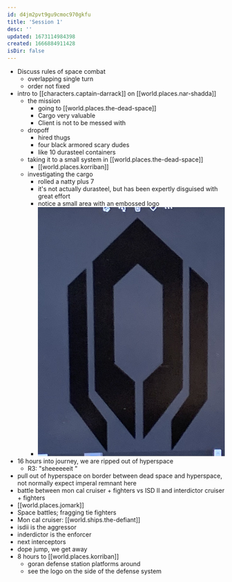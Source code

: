 ```yaml
---
id: d4jm2pvt9gu9cmoc970gkfu
title: 'Session 1'
desc: ''
updated: 1673114984398
created: 1666884911428
isDir: false
---
```


- Discuss rules of space combat
  - overlapping single turn
  - order not fixed
- intro to [[characters.captain-darrack]] on [[world.places.nar-shadda]]
  - the mission
    - going to [[world.places.the-dead-space]]
    - Cargo very valuable
    - Client is not to be messed with
  - dropoff
    - hired thugs
    - four black armored scary dudes
    - like 10 durasteel containers
  - taking it to a small system in [[world.places.the-dead-space]]
    - [[world.places.korriban]]
  - investigating the cargo
    - rolled a natty plus 7
    - it's not actually durasteel, but has been expertly disguised with great effort
    - notice a small area with an embossed logo
    - ![logo](assets/pasted-image-20220807125340-4oe1cph2stzy.png)
- 16 hours into journey, we are ripped out of hyperspace
  - R3: "sheeeeeeit "
- pull out of hyperspace on border between dead space and hyperspace, not normally expect imperal remnant here
- battle between mon cal cruiser + fighters vs ISD II and interdictor cruiser + fighters
- [[world.places.jomark]]
- Space battles; fragging tie fighters
- Mon cal cruiser: [[world.ships.the-defiant]]
- isdii is the aggressor
- inderdictor is the enforcer
- next interceptors
- dope jump, we get away
- 8 hours to [[world.places.korriban]]
  - goran defense station platforms around
  - see the logo on the side of the defense system
